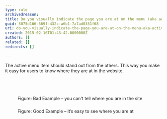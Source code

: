 ```yaml
---
type: rule
archivedreason: 
title: Do you visually indicate the page you are at on the menu (aka active state)?
guid: 8075d166-569f-432c-a6b1-7a7ad0351f68
uri: do-you-visually-indicate-the-page-you-are-at-on-the-menu-aka-active-state
created: 2015-02-16T01:43:42.0000000Z
authors: []
related: []
redirects: []

---
```



<p>The active menu item should stand out from the others. This way you make it easy for users to know where they are at in the website.<br></p>
<br><excerpt class='endintro'></excerpt><br>
<dl class="badImage"><dt> 
      <img src="http&#58;//www.ssw.com.au/SSW/Standards/Rules/Images/active-state-bad.jpg" alt="" style="margin&#58;5px;" />
   </dt><dd>Figure&#58; Bad Example – you can't tell where you are in the site</dd></dl><dl class="goodImage"><dt> 
      <img src="http&#58;//www.ssw.com.au/SSW/Standards/Rules/Images/active-state-good.jpg" alt="" style="margin&#58;5px;" />
   </dt><dd>Figure&#58; Good Example – it’s easy to see where you are at </dd></dl>


